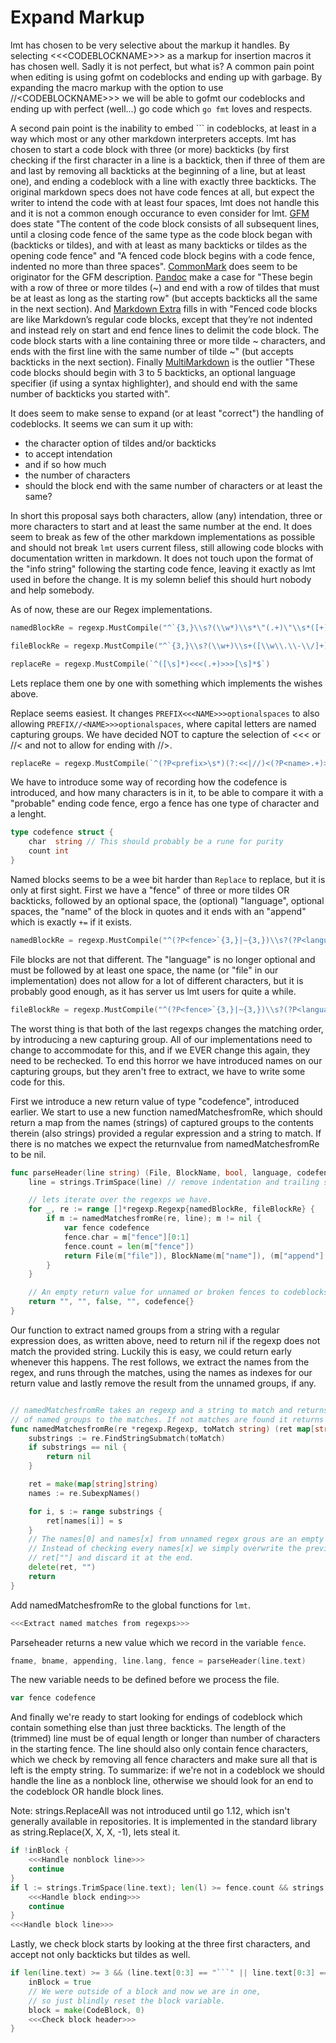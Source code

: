 # Expand Markup

lmt has chosen to be very selective about the markup it handles. By selecting
\<\<\<CODEBLOCKNAME>>> as a markup for insertion macros it has chosen well.
Sadly it is not perfect, but what is? A common pain point when editing is using
gofmt on codeblocks and ending up with garbage. By expanding the macro markup
with the option to use //\<CODEBLOCKNAME>>> we will be able to gofmt our
codeblocks and ending up with perfect (well...) go code which `go fmt` loves
and respects.

A second pain point is the inability to embed ``` in codeblocks, at least in a
way which most or any other markdown interpreters accepts. lmt has chosen to
start a code block with three (or more) backticks (by first checking if the
first character in a line is a backtick, then if three of them are and last by
removing all backticks at the beginning of a line, but at least one), and
ending a codeblock with a line with exactly three backticks. The original
markdown specs does not have code fences at all, but expect the writer to
intend the code with at least four spaces, lmt does not handle this and it is
not a common enough occurance to even consider for lmt. [GFM] does state "The
content of the code block consists of all subsequent lines, until a closing
code fence of the same type as the code block began with (backticks or tildes),
and with at least as many backticks or tildes as the opening code fence" and "A
fenced code block begins with a code fence, indented no more than three
spaces".  [CommonMark] does seem to be originator for the GFM description.
[Pandoc] make a case for "These begin with a row of three or more tildes (~)
and end with a row of tildes that must be at least as long as the starting row"
(but accepts backticks all the same in the next section). And [Markdown Extra]
fills in with "Fenced code blocks are like Markdown’s regular code blocks,
except that they’re not indented and instead rely on start and end fence lines
to delimit the code block. The code block starts with a line containing three
or more tilde ~ characters, and ends with the first line with the same number
of tilde ~" (but accepts backticks in the next section). Finally
[MultiMarkdown] is the outlier "These code blocks should begin with 3 to 5
backticks, an optional language specifier (if using a syntax highlighter), and
should end with the same number of backticks you started with".

[GFM]: https://github.github.com/gfm/#fenced-code-blocks
[CommonMark]: https://spec.commonmark.org/0.29/#fenced-code-blocks
[Pandoc]: https://pandoc.org/MANUAL.html#fenced-code-blocks
[Markdown Extra]: https://michelf.ca/projects/php-markdown/extra/#fenced-code-blocks
[MultiMarkdown]: https://fletcher.github.io/MultiMarkdown-4/syntax

It does seem to make sense to expand (or at least "correct") the handling of
codeblocks. It seems we can sum it up with:

- the character option of tildes and/or backticks
- to accept intendation
- and if so how much
- the number of characters
- should the block end with the same number of characters or at least the same?

In short this proposal says both characters, allow (any) intendation, three or
more characters to start and at least the same number at the end. It does seem
to break as few of the other markdown implementations as possible and should
not break `lmt` users current filess, still allowing code blocks with
documentation written in markdown. It does not touch upon the format of the
"info string" following the starting code fence, leaving it exactly as lmt used
in before the change. It is my solemn belief this should hurt nobody and help
somebody.

As of now, these are our Regex implementations.

```go "Namedblock Regex"
namedBlockRe = regexp.MustCompile("^`{3,}\\s?(\\w*)\\s*\"(.+)\"\\s*([+][=])?$")
```

```go "Fileblock Regex"
fileBlockRe = regexp.MustCompile("^`{3,}\\s?(\\w+)\\s+([\\w\\.\\-\\/]+)\\s*([+][=])?$")
```

```go "Replace Regex"
replaceRe = regexp.MustCompile(`^([\s]*)<<<(.+)>>>[\s]*$`)
```

Lets replace them one by one with something which implements the wishes above.

Replace seems easiest. It changes `PREFIX<<<NAME>>>optionalspaces` to also
allowing `PREFIX//<NAME>>>optionalspaces`, where capital letters are named
capturing groups. We have decided NOT to capture the selection of <<< or //<
and not to allow for ending with //>.

```go "Replace Regex"
replaceRe = regexp.MustCompile(`^(?P<prefix>\s*)(?:<<|//)<(?P<name>.+)>>>\s*$`)
```

We have to introduce some way of recording how the codefence is introduced, and
how many characters is in it, to be able to compare it with a "probable" ending
code fence, ergo a fence has one type of character and a lenght.

```go "global block variables" +=
type codefence struct {
	char  string // This should probably be a rune for purity
	count int
}
```

Named blocks seems to be a wee bit harder than `Replace` to replace, but it is
only at first sight. First we have a "fence" of three or more tildes OR
backticks, followed by an optional space, the (optional) "language", optional
spaces, the "name" of the block in quotes and it ends with an "append" which is
exactly `+=` if it exists.

```go "Namedblock Regex"
namedBlockRe = regexp.MustCompile("^(?P<fence>`{3,}|~{3,})\\s?(?P<language>\\w*)\\s*\"(?P<name>.+)\"\\s*(?P<append>[+][=])?$")
```

File blocks are not that different. The "language" is no longer optional and
must be followed by at least one space, the name (or "file" in our
implementation) does not allow for a lot of different characters, but it is
probably good enough, as it has server us lmt users for quite a while.

```go "Fileblock Regex"
fileBlockRe = regexp.MustCompile("^(?P<fence>`{3,}|~{3,})\\s?(?P<language>\\w+)\\s+(?P<file>[\\w\\.\\-\\/]+)\\s*(?P<append>[+][=])?$")
```

The worst thing is that both of the last regexps changes the matching order, by
introducing a new capturing group. All of our implementations need to change to
accommodate for this, and if we EVER change this again, they need to be
rechecked. To end this horror we have introduced names on our capturing groups,
but they aren't free to extract, we have to write some code for this.

First we introduce a new return value of type "codefence", introduced earlier.
We start to use a new function namedMatchesfromRe, which should return a map
from the names (strings) of captured groups to the contents therein (also
strings) provided a regular expression and a string to match. If there is no
matches we expect the returnvalue from namedMatchesfromRe to be nil.

```go "ParseHeader Declaration"
func parseHeader(line string) (File, BlockName, bool, language, codefence) {
	line = strings.TrimSpace(line) // remove indentation and trailing spaces

	// lets iterate over the regexps we have.
	for _, re := range []*regexp.Regexp{namedBlockRe, fileBlockRe} {
		if m := namedMatchesfromRe(re, line); m != nil {
			var fence codefence
			fence.char = m["fence"][0:1]
			fence.count = len(m["fence"])
			return File(m["file"]), BlockName(m["name"]), (m["append"] == "+="), language(m["language"]), fence
		}
	}

	// An empty return value for unnamed or broken fences to codeblocks.
	return "", "", false, "", codefence{}
}
```

Our function to extract named groups from a string with a regular expression
does, as written above, need to return nil if the regexp does not match the
provided string. Luckily this is easy, we could return early whenever this
happens. The rest follows, we extract the names from the regex, and runs
through the matches, using the names as indexes for our return value and lastly
remove the result from the unnamed groups, if any.

```go "Extract named matches from regexps"

// namedMatchesfromRe takes an regexp and a string to match and returns a map
// of named groups to the matches. If not matches are found it returns nil.
func namedMatchesfromRe(re *regexp.Regexp, toMatch string) (ret map[string]string) {
	substrings := re.FindStringSubmatch(toMatch)
	if substrings == nil {
		return nil
	}

	ret = make(map[string]string)
	names := re.SubexpNames()

	for i, s := range substrings {
		ret[names[i]] = s
	}
	// The names[0] and names[x] from unnamed regex grous are an empty string.
	// Instead of checking every names[x] we simply overwrite the previous
	// ret[""] and discard it at the end.
	delete(ret, "")
	return
}
```

Add namedMatchesfromRe to the global functions for `lmt`.

```go "other functions" +=
<<<Extract named matches from regexps>>>
```

Parseheader returns a new value which we record in the variable `fence`.

```go "Check block header"
fname, bname, appending, line.lang, fence = parseHeader(line.text)
```

The new variable needs to be defined before we process the file.

```go "process file implementation variables" +=
var fence codefence
```

And finally we're ready to start looking for endings of codeblock which contain
something else than just three backticks. The length of the (trimmed) line must
be of equal length or longer than number of characters in the starting fence.
The line should also only contain fence characters, which we check by removing
all fence characters and make sure all that is left is the empty string. To
summarize: if we're not in a codeblock we should handle the line as a nonblock
line, otherwise we should look for an end to the codeblock OR handle block
lines.

Note: strings.ReplaceAll was not introduced until go 1.12, which isn't
generally available in repositories. It is implemented in the standard library
as string.Replace(X, X, X, -1), lets steal it.

```go "Handle file line"
if !inBlock {
	<<<Handle nonblock line>>>
	continue
}
if l := strings.TrimSpace(line.text); len(l) >= fence.count && strings.Replace(l, fence.char, "", -1) == "" {
	<<<Handle block ending>>>
	continue
}
<<<Handle block line>>>
```

Lastly, we check block starts by looking at the three first characters, and
accept not only backticks but tildes as well.

```go "Check block start"
if len(line.text) >= 3 && (line.text[0:3] == "```" || line.text[0:3] == "~~~") {
	inBlock = true
	// We were outside of a block and now we are in one,
	// so just blindly reset the block variable.
	block = make(CodeBlock, 0)
	<<<Check block header>>>
}
```
